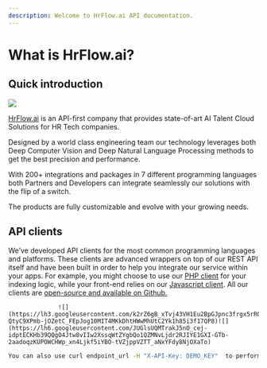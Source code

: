 ```yaml
---
description: Welcome to HrFlow.ai API documentation.
---
```


# What is HrFlow.ai?

## Quick introduction

![](https://lh4.googleusercontent.com/yUykuToiIJ39KfFM__pHadnwYJ4QVTENcfxxSoH5rWtfSEetRHJS3f_BAL0zWGEIU6U0xZzJObU91YsdMg_06nvDVRCkF4y862Xxih_KcgBqiLCXIOQvFBlQfgDUbNtNxfKZdvJmhPg)

[HrFlow.ai](https://hrflow.ai) is an API-first company that provides state-of-art AI Talent Cloud Solutions for HR Tech companies.

Designed by a world class engineering team our technology leverages both Deep Computer Vision and Deep Natural Language Processing methods to get the best precision and performance. 

With 200+ integrations and packages in 7 different programming languages both Partners and Developers can integrate seamlessly our solutions with the flip of a switch.

The products are fully customizable and evolve with your growing needs.

## API clients

We’ve developed API clients for the most common programming languages and platforms. These clients are advanced wrappers on top of our REST API itself and have been built in order to help you integrate our service within your apps. For example, you might choose to use our [PHP client](http://github.com/Riminder/python-riminder-api) for your indexing logic, while your front-end relies on our [Javascript client](http://github.com/Riminder/node-riminder-api). All our clients are [open-source and available on Github.](https://github.com/Riminder)

                  ![](https://lh3.googleusercontent.com/k2rZ6gB_xTvj43VH1Eu2BpGJpnc3frgx5rRQ5gRzqcPm19mTwCu3xlDjxma_UguK8D2elDyjRVsy_LTw-QtyC9XPmb-jOZetC_FEpJog10MIT4MKkDhtHWwMhUtC2Yk1h85i3f17QP8)![](https://lh6.googleusercontent.com/JUGlsUQMTrakJ5nO_cej-idptECKHb39QQgO4Jtw8vIIw2XssqWtZYgbQo1QZMNvLjdr2RJIYE1GXI-GTb-2aadoqzKUPOWCHWp_xn4Ljkf5iYBO-tVZjppVZTT_aNxYFdy8NjOXaTo)

```bash
You can also use curl endpoint_url -H "X-API-Key: DEMO_KEY"  to perform your request.
```

